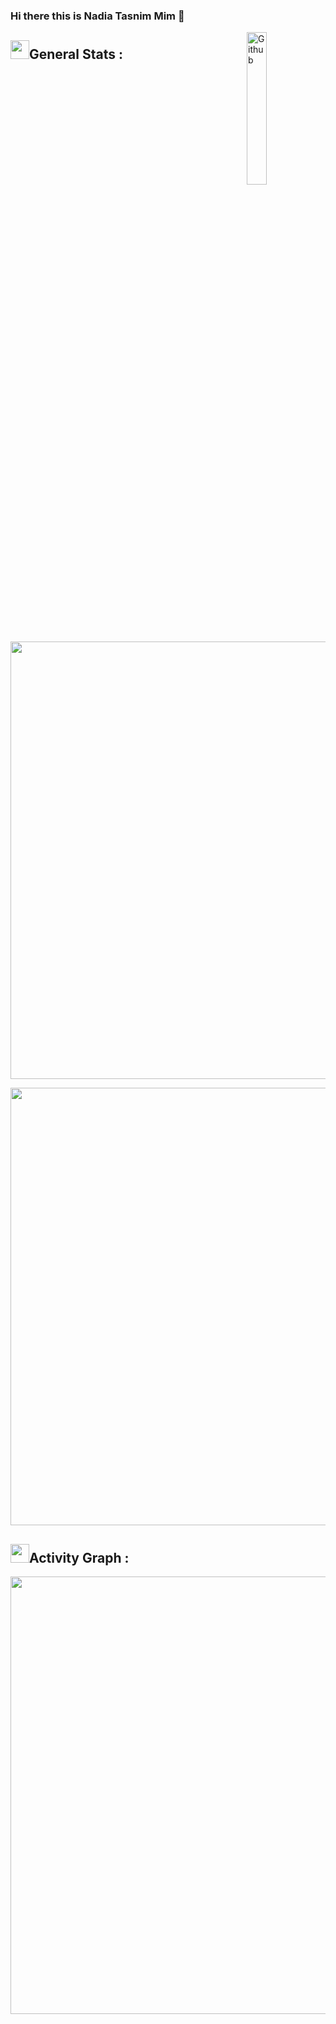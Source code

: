 ### Hi there this is Nadia Tasnim Mim 👋

<img width="25%" align="right" alt="Github" src="https://i.pinimg.com/originals/80/7b/5c/807b5c4b02e765bb4930b7c66662ef4b.gif" />
<!--
Created this with help of lots of template collection of https://github.com/durgeshsamariya/awesome-github-profile-readme-templates, so credit goes to the contributors of the repository!! 
-->

## <img src="https://media.giphy.com/media/iY8CRBdQXODJSCERIr/giphy.gif" width="30px">General Stats :

<p align="right">
<img align="center" alt="Mark streak" src="https://github-readme-streak-stats.herokuapp.com/?user=Nadia-Mim&theme=algolia&hide_border=true" width="700"/>
</p>

<p align="right">
<img align="center" src = "https://github-readme-stats.vercel.app/api?username=Nadia-Mim&theme=algolia&bg_color=0,000000,130F40&icon_color=bb2acf&count_private=true&include_all_commits=true&show_icons=true" width="700"/> 
</p>

## <img src="https://media.giphy.com/media/iY8CRBdQXODJSCERIr/giphy.gif" width="30px">Activity Graph :
<!-- used width in images to fixed the size, if you want to be it dynamic, just remove " width="500" " -->
<p align="right">
<img align="center" src = "https://github-readme-activity-graph.vercel.app/graph?username=Nadia-Mim&theme=react-dark&area=true&count_private=true(https://github.com/ashutosh00710/github-readme-activity-graph)"  width="700"/>
</p>



<!--
### Hi there 👋
**Nadia-Mim/Nadia-Mim** is a ✨ _special_ ✨ repository because its `README.md` (this file) appears on your GitHub profile.
Here are some ideas to get you started:
- 🔭 I’m currently working on ...
- 🌱 I’m currently learning ...
- 👯 I’m looking to collaborate on ...
- 🤔 I’m looking for help with ...
- 💬 Ask me about ...
- 📫 How to reach me: ...
- 😄 Pronouns: ...
- ⚡ Fun fact: ...
-->

